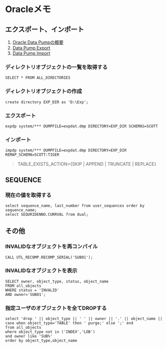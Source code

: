 # Oracleメモ

## エクスポート、インポート
1. [Oracle Data Pumpの概要](http://otndnld.oracle.co.jp/document/products/oracle10g/102/doc_cd/server.102/B19211-01/dp_overview.html)
1. [Data Pump Export](http://otndnld.oracle.co.jp/document/products/oracle10g/102/doc_cd/server.102/B19211-01/dp_export.html)
1. [Data Pump Import](http://otndnld.oracle.co.jp/document/products/oracle10g/102/doc_cd/server.102/B19211-01/dp_import.html)

### ディレクトリオブジェクトの一覧を取得する
	SELECT * FROM ALL_DIRECTORIES

### ディレクトリオブジェクトの作成
	create directory EXP_DIR as 'D:\Exp';

### エクスポート
	expdp system/*** DUMPFILE=expdat.dmp DIRECTORY=EXP_DIR SCHEMAS=SCOTT

### インポート
	impdp system/*** DUMPFILE=expdat.dmp DIRECTORY=EXP_DIR REMAP_SCHEMA=SCOTT:TIGER

> TABLE_EXISTS_ACTION={SKIP | APPEND | TRUNCATE | REPLACE}

## SEQUENCE

### 現在の値を取得する
	select sequence_name, last_number from user_sequences order by sequence_name;
	select SEQURIDENNO.CURRVAL from dual;

## その他

### INVALIDなオブジェクトを再コンパイル
	CALL UTL_RECOMP.RECOMP_SERIAL('SUB01');

### INVALIDなオブジェクトを表示
	SELECT owner, object_type, status, object_name
	FROM all_objects
	WHERE status = 'INVALID'
	AND owner='SUB01';

### 指定ユーザのオブジェクトを全てDROPする
	select 'drop ' || object_type || ' ' || owner || '.' || object_name || case when object_type='TABLE' then ' purge;' else ';' end
	from all_objects
	where object_type not in ('INDEX','LOB')
	and owner like 'SUB%'
	order by object_type,object_name
